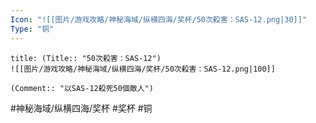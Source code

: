 ```yaml
---
Icon: "![[图片/游戏攻略/神秘海域/纵横四海/奖杯/50次殺害：SAS-12.png|30]]"
Type: "铜"
---
```

```ad-common-bronze-trophy
title: (Title:: "50次殺害：SAS-12")
![[图片/游戏攻略/神秘海域/纵横四海/奖杯/50次殺害：SAS-12.png|100]]

(Comment:: "以SAS-12殺死50個敵人")
```

#神秘海域/纵横四海/奖杯 #奖杯 #铜
